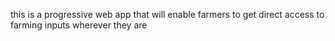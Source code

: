 this is a progressive web app that will enable farmers to get direct access to farming inputs wherever they are
